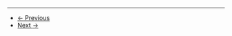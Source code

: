 * * *

<nav aria-label="...">
  <ul class="pager">
    <li class="previous"><a href="{{ site.baseurl }}{{ page.previous.url }}"><span aria-hidden="true">&larr;</span> Previous</a></li>
    <li class="next"><a href="{{ site.baseurl }}{{ page.next.url }}">Next <span aria-hidden="true">&rarr;</span></a></li>
  </ul>
</nav>

